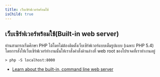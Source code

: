 ```yaml
---
title: เว็บเซิร์ฟเวอร์พร้อมใช้
isChild: true
---
```


## เว็บเซิร์ฟเวอร์พร้อมใช้(Built-in web server)

ท่านสามารถเริ่มศึกษา PHP ได้โดยไม่ต้องติดตั้งเว็บเซิร์ฟเวอร์แบบเต็มรูปแบบ (เฉพาะ PHP 5.4) โดยการสั่งให้เว็บเซิร์ฟเวอร์ทำงานนั้นให้เราสั่งคำสั่งด้านล่างที่ web root ของโปรเจคที่เราทำงานอยู่

    > php -S localhost:8000

* [Learn about the built-in, command line web server][cli-server]

[cli-server]: http://www.php.net/manual/en/features.commandline.webserver.php
